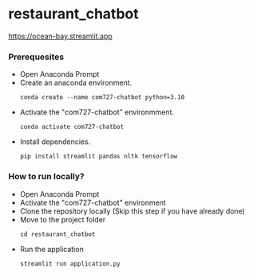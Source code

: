 # restaurant_chatbot
https://ocean-bay.streamlit.app

### Prerequesites
- Open Anaconda Prompt
- Create an anaconda environment.
    ```
    conda create --name com727-chatbot python=3.10
    ```
- Activate the "com727-chatbot" environmment.
    ```
    conda activate com727-chatbot
    ```
- Install dependencies.
    ```
    pip install streamlit pandas nltk tensorflow
    ```

### How to run locally?
- Open Anaconda Prompt
- Activate the "com727-chatbot" environment
- Clone the repository locally (Skip this step if you have already done)
- Move to the project folder
    ```
    cd restaurant_chatbot
    ```
- Run the application
    ```
    streamlit run application.py
    ```
